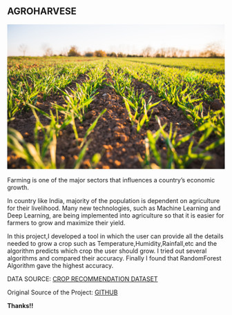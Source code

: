 <h2> AGROHARVESE </h2>

![](agroharvest.jpg)

Farming is one of the major sectors that influences a country’s economic growth.

In country like India, majority of the population is dependent on agriculture for their livelihood. Many new technologies, such as Machine Learning and Deep Learning, are being implemented into agriculture so that it is easier for farmers to grow and maximize their yield.

In this project,I developed a tool in which the user can provide all the details needed to grow a crop such as Temperature,Humidity,Rainfall,etc and the algorithm predicts which crop the user should grow.
I tried out several algorithms and compared their accuracy. Finally I found that RandomForest Algorithm gave the highest accuracy.

DATA SOURCE:
[CROP RECOMMENDATION DATASET](https://www.kaggle.com/atharvaingle/crop-recommendation-dataset)

Original Source of the Project: [GITHUB](https://github.com/Gladiator07/Harvestify)

**Thanks!!**
